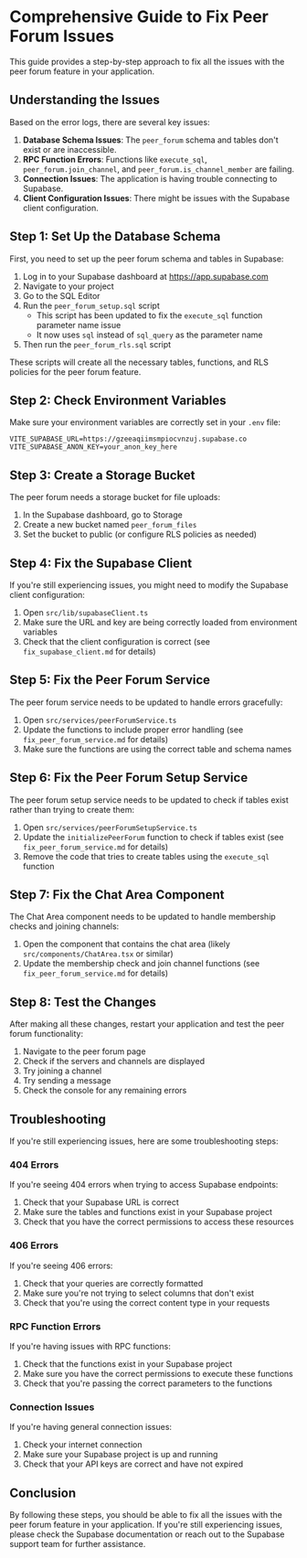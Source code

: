 # Comprehensive Guide to Fix Peer Forum Issues

This guide provides a step-by-step approach to fix all the issues with the peer forum feature in your application.

## Understanding the Issues

Based on the error logs, there are several key issues:

1. **Database Schema Issues**: The `peer_forum` schema and tables don't exist or are inaccessible.
2. **RPC Function Errors**: Functions like `execute_sql`, `peer_forum.join_channel`, and `peer_forum.is_channel_member` are failing.
3. **Connection Issues**: The application is having trouble connecting to Supabase.
4. **Client Configuration Issues**: There might be issues with the Supabase client configuration.

## Step 1: Set Up the Database Schema

First, you need to set up the peer forum schema and tables in Supabase:

1. Log in to your Supabase dashboard at https://app.supabase.com
2. Navigate to your project
3. Go to the SQL Editor
4. Run the `peer_forum_setup.sql` script
   - This script has been updated to fix the `execute_sql` function parameter name issue
   - It now uses `sql` instead of `sql_query` as the parameter name
5. Then run the `peer_forum_rls.sql` script

These scripts will create all the necessary tables, functions, and RLS policies for the peer forum feature.

## Step 2: Check Environment Variables

Make sure your environment variables are correctly set in your `.env` file:

```
VITE_SUPABASE_URL=https://gzeeaqiimsmpiocvnzuj.supabase.co
VITE_SUPABASE_ANON_KEY=your_anon_key_here
```

## Step 3: Create a Storage Bucket

The peer forum needs a storage bucket for file uploads:

1. In the Supabase dashboard, go to Storage
2. Create a new bucket named `peer_forum_files`
3. Set the bucket to public (or configure RLS policies as needed)

## Step 4: Fix the Supabase Client

If you're still experiencing issues, you might need to modify the Supabase client configuration:

1. Open `src/lib/supabaseClient.ts`
2. Make sure the URL and key are being correctly loaded from environment variables
3. Check that the client configuration is correct (see `fix_supabase_client.md` for details)

## Step 5: Fix the Peer Forum Service

The peer forum service needs to be updated to handle errors gracefully:

1. Open `src/services/peerForumService.ts`
2. Update the functions to include proper error handling (see `fix_peer_forum_service.md` for details)
3. Make sure the functions are using the correct table and schema names

## Step 6: Fix the Peer Forum Setup Service

The peer forum setup service needs to be updated to check if tables exist rather than trying to create them:

1. Open `src/services/peerForumSetupService.ts`
2. Update the `initializePeerForum` function to check if tables exist (see `fix_peer_forum_service.md` for details)
3. Remove the code that tries to create tables using the `execute_sql` function

## Step 7: Fix the Chat Area Component

The Chat Area component needs to be updated to handle membership checks and joining channels:

1. Open the component that contains the chat area (likely `src/components/ChatArea.tsx` or similar)
2. Update the membership check and join channel functions (see `fix_peer_forum_service.md` for details)

## Step 8: Test the Changes

After making all these changes, restart your application and test the peer forum functionality:

1. Navigate to the peer forum page
2. Check if the servers and channels are displayed
3. Try joining a channel
4. Try sending a message
5. Check the console for any remaining errors

## Troubleshooting

If you're still experiencing issues, here are some troubleshooting steps:

### 404 Errors

If you're seeing 404 errors when trying to access Supabase endpoints:

1. Check that your Supabase URL is correct
2. Make sure the tables and functions exist in your Supabase project
3. Check that you have the correct permissions to access these resources

### 406 Errors

If you're seeing 406 errors:

1. Check that your queries are correctly formatted
2. Make sure you're not trying to select columns that don't exist
3. Check that you're using the correct content type in your requests

### RPC Function Errors

If you're having issues with RPC functions:

1. Check that the functions exist in your Supabase project
2. Make sure you have the correct permissions to execute these functions
3. Check that you're passing the correct parameters to the functions

### Connection Issues

If you're having general connection issues:

1. Check your internet connection
2. Make sure your Supabase project is up and running
3. Check that your API keys are correct and have not expired

## Conclusion

By following these steps, you should be able to fix all the issues with the peer forum feature in your application. If you're still experiencing issues, please check the Supabase documentation or reach out to the Supabase support team for further assistance.
